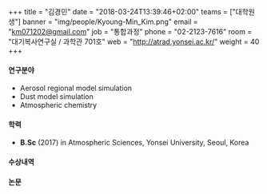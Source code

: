 +++
title = "김경민"
date = "2018-03-24T13:39:46+02:00"
teams = ["대학원생"]
banner = "img/people/Kyoung-Min_Kim.png"
email = "km071202@gmail.com"
job = "통합과정"
phone = "02-2123-7616"
room = "대기복사연구실 / 과학관 701호"
web = "http://atrad.yonsei.ac.kr/"
weight = 40
+++

#### 연구분야
+ Aerosol regional model simulation
+ Dust model simulation
+ Atmospheric chemistry

#### 학력
+ **B.Sc** (2017) in Atmospheric Sciences, Yonsei University, Seoul, Korea

#### 수상내역


#### 논문
